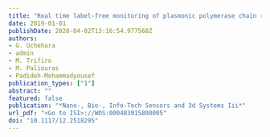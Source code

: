 ```yaml
---
title: "Real time label-free monitoring of plasmonic polymerase chain reaction products"
date: 2019-01-01
publishDate: 2020-04-02T13:16:54.977568Z
authors: 
- G. Uchehara
- admin
- M. Trifiro
- M. Paliouras
- Padideh-Mohammadyousef
publication_types: ["1"]
abstract: ""
featured: false
publication: "*Nano-, Bio-, Info-Tech Sensors and 3d Systems Iii*"
url_pdf: "<Go to ISI>://WOS:000483015800005"
doi: "10.1117/12.2518295"
---
```


